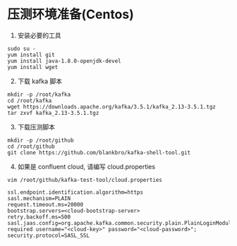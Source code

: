 # 压测环境准备(Centos)

1. 安装必要的工具

```shell
sudo su -
yum install git
yum install java-1.8.0-openjdk-devel
yum install wget
```

2. 下载 kafka 脚本

```shell
mkdir -p /root/kafka
cd /root/kafka
wget https://downloads.apache.org/kafka/3.5.1/kafka_2.13-3.5.1.tgz
tar zxvf kafka_2.13-3.5.1.tgz
```

3. 下载压测脚本

```shell
mkdir -p /root/github
cd /root/github
git clone https://github.com/blankbro/kafka-shell-tool.git
```

4. 如果是 confluent cloud, 请编写 cloud.properties

```shell
vim /root/github/kafka-test-tool/cloud.properties
```

```shell
ssl.endpoint.identification.algorithm=https
sasl.mechanism=PLAIN
request.timeout.ms=20000
bootstrap.servers=<cloud-bootstrap-server>
retry.backoff.ms=500
sasl.jaas.config=org.apache.kafka.common.security.plain.PlainLoginModule required username="<cloud-key>" password="<cloud-password>";
security.protocol=SASL_SSL
```